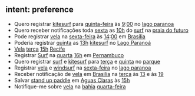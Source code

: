 ##  intent: preference
- Quero registrar [kitesurf](user_sport) para [quinta-feira](user_day) às [9](user_hour):[00](user_minute) no [lago paranoa](user_locale)
- Quero receber notificações toda [sexta](user_day) as [10h](user_time) do [surf](user_sport) na [praia do futuro](user_locale)
- Pode registrar [vela](user_sport) na [sexta-feira](user_day) às [14](user_hour):[00](user_minute) em [Brasília](user_locale)
- Poderia registrar [quinta](user_day) as [13h](user_hour) [kitesurf](user_sport) no [Lago Paranoá](user_locale)
- [Vela](user_sport) [terça](user_day) [15h](user_hour) [Recife](user_locale)
- Registrar [Surf](user_sport) na [quarta](user_day) [16h](user_time) em [Pernambuco](user_locale)
- Quero registrar [surf](user_sport) e [kitesurf](user_sport) para [terça](user_day) e [quinta](user_day) no [parque](user_locale)
- Registrar [vela](user_sport) e [windsurf](user_sport) na [sexta-feira](user_day) no [lago paranoa](user_locale)
- Receber notificação de [vela](user_sport) em [Brasilia](user_locale) na [terça](user_day) às [13](user_hour) e às [19](user_hour)
- Salvar [stand up paddle](user_sport) em [Aguas Claras](user_locale) às [15h](user_hour)
- Notifique-me sobre [vela](user_sport) na [bahia](user_locale) [quarta-feira](user_day)